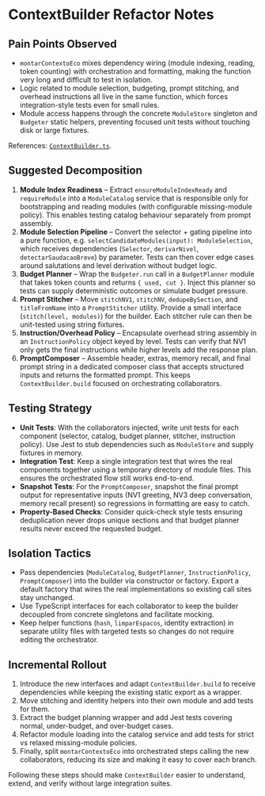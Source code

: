 # ContextBuilder Refactor Notes

## Pain Points Observed
- `montarContextoEco` mixes dependency wiring (module indexing, reading, token counting) with orchestration and formatting, making the function very long and difficult to test in isolation.
- Logic related to module selection, budgeting, prompt stitching, and overhead instructions all live in the same function, which forces integration-style tests even for small rules.
- Module access happens through the concrete `ModuleStore` singleton and `Budgeter` static helpers, preventing focused unit tests without touching disk or large fixtures.

References: [`ContextBuilder.ts`](../server/services/promptContext/ContextBuilder.ts).

## Suggested Decomposition
1. **Module Index Readiness** – Extract `ensureModuleIndexReady` and `requireModule` into a `ModuleCatalog` service that is responsible only for bootstrapping and reading modules (with configurable missing-module policy). This enables testing catalog behaviour separately from prompt assembly.
2. **Module Selection Pipeline** – Convert the selector + gating pipeline into a pure function, e.g. `selectCandidateModules(input): ModuleSelection`, which receives dependencies (`Selector`, `derivarNivel`, `detectarSaudacaoBreve`) by parameter. Tests can then cover edge cases around salutations and level derivation without budget logic.
3. **Budget Planner** – Wrap the `Budgeter.run` call in a `BudgetPlanner` module that takes token counts and returns `{ used, cut }`. Inject this planner so tests can supply deterministic outcomes or simulate budget pressure.
4. **Prompt Stitcher** – Move `stitchNV1`, `stitchNV`, `dedupeBySection`, and `titleFromName` into a `PromptStitcher` utility. Provide a small interface (`stitch(level, modules)`) for the builder. Each stitcher rule can then be unit-tested using string fixtures.
5. **Instruction/Overhead Policy** – Encapsulate overhead string assembly in an `InstructionPolicy` object keyed by level. Tests can verify that NV1 only gets the final instructions while higher levels add the response plan.
6. **PromptComposer** – Assemble header, extras, memory recall, and final prompt string in a dedicated composer class that accepts structured inputs and returns the formatted prompt. This keeps `ContextBuilder.build` focused on orchestrating collaborators.

## Testing Strategy
- **Unit Tests**: With the collaborators injected, write unit tests for each component (selector, catalog, budget planner, stitcher, instruction policy). Use Jest to stub dependencies such as `ModuleStore` and supply fixtures in memory.
- **Integration Test**: Keep a single integration test that wires the real components together using a temporary directory of module files. This ensures the orchestrated flow still works end-to-end.
- **Snapshot Tests**: For the `PromptComposer`, snapshot the final prompt output for representative inputs (NV1 greeting, NV3 deep conversation, memory recall present) so regressions in formatting are easy to catch.
- **Property-Based Checks**: Consider quick-check style tests ensuring deduplication never drops unique sections and that budget planner results never exceed the requested budget.

## Isolation Tactics
- Pass dependencies (`ModuleCatalog`, `BudgetPlanner`, `InstructionPolicy`, `PromptComposer`) into the builder via constructor or factory. Export a default factory that wires the real implementations so existing call sites stay unchanged.
- Use TypeScript interfaces for each collaborator to keep the builder decoupled from concrete singletons and facilitate mocking.
- Keep helper functions (`hash`, `limparEspacos`, identity extraction) in separate utility files with targeted tests so changes do not require editing the orchestrator.

## Incremental Rollout
1. Introduce the new interfaces and adapt `ContextBuilder.build` to receive dependencies while keeping the existing static export as a wrapper.
2. Move stitching and identity helpers into their own module and add tests for them.
3. Extract the budget planning wrapper and add Jest tests covering normal, under-budget, and over-budget cases.
4. Refactor module loading into the catalog service and add tests for strict vs relaxed missing-module policies.
5. Finally, split `montarContextoEco` into orchestrated steps calling the new collaborators, reducing its size and making it easy to cover each branch.

Following these steps should make `ContextBuilder` easier to understand, extend, and verify without large integration suites.
